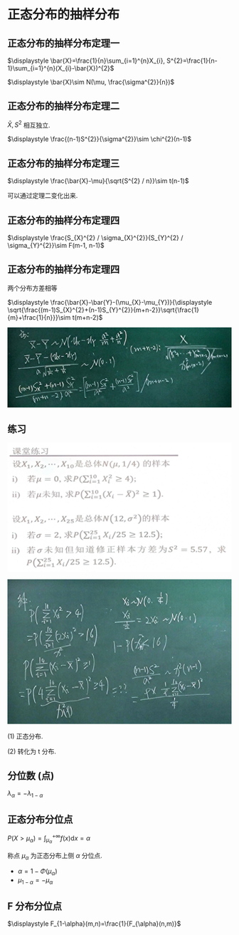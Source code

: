 # 正态分布的抽样分布

## 正态分布的抽样分布定理一

$\displaystyle \bar{X}=\frac{1}{n}\sum_{i=1}^{n}X_{i}, S^{2}=\frac{1}{n-1}\sum_{i=1}^{n}(X_{i}-\bar{X})^{2}$

$\displaystyle \bar{X}\sim N(\mu, \frac{\sigma^{2}}{n})$

## 正态分布的抽样分布定理二

$\bar{X}, S^{2}$ 相互独立.

$\displaystyle \frac{(n-1)S^{2}}{\sigma^{2}}\sim \chi^{2}(n-1)$

## 正态分布的抽样分布定理三

$\displaystyle \frac{\bar{X}-\mu}{\sqrt{S^{2} / n}}\sim t(n-1)$

可以通过定理二变化出来.

## 正态分布的抽样分布定理四

$\displaystyle \frac{S_{X}^{2} / \sigma_{X}^{2}}{S_{Y}^{2} / \sigma_{Y}^{2}}\sim F(m-1, n-1)$

## 正态分布的抽样分布定理四

两个分布方差相等

$\displaystyle \frac{\bar{X}-\bar{Y}-(\mu_{X}-\mu_{Y})}{\displaystyle \sqrt{\frac{(m-1)S_{X}^{2}+(n-1)S_{Y}^{2}}{m+n-2}}\sqrt{\frac{1}{m}+\frac{1}{n}}}\sim t(m+n-2)$

![](images/2021-12-10-11-25-28.png)

## 练习

![](images/2021-12-10-11-46-08.png)

![](images/2021-12-10-11-45-21.png)

(1) 正态分布.

(2) 转化为 t 分布.

## 分位数 (点)

$\lambda_{\alpha}=-\lambda_{1-\alpha}$

## 正态分布分位点

$\displaystyle P(X>\mu_{\alpha})=\int_{\mu_{\alpha}}^{+\infty}f(x)\mathrm{d}x=\alpha$

称点 $\mu_{\alpha}$ 为正态分布上侧 $\alpha$ 分位点.

- $\alpha=1-\Phi(\mu_{\alpha})$
- $\mu_{1-\alpha}=-\mu_{\alpha}$

## F 分布分位点

$\displaystyle F_{1-\alpha}(m,n)=\frac{1}{F_{\alpha}(n,m)}$
